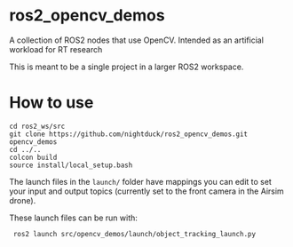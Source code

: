 # ros2_opencv_demos
A collection of ROS2 nodes that use OpenCV. Intended as an artificial workload for RT research

This is meant to be a single project in a larger ROS2 workspace.

# How to use

    cd ros2_ws/src
    git clone https://github.com/nightduck/ros2_opencv_demos.git opencv_demos
    cd ../..
    colcon build
    source install/local_setup.bash
    
 The launch files in the `launch/` folder have mappings you can edit to set your input and output topics
 (currently set to the front camera in the Airsim drone).
 
 These launch files can be run with:
 
     ros2 launch src/opencv_demos/launch/object_tracking_launch.py
